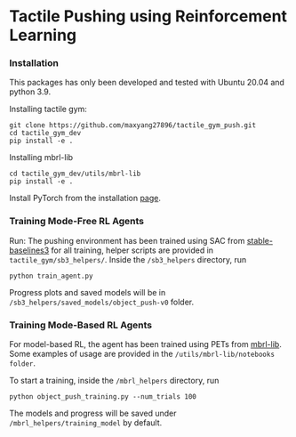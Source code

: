 # Tactile Pushing using Reinforcement Learning 

### Installation ###
This packages has only been developed and tested with Ubuntu 20.04 and python 3.9.

Installing tactile gym:
```
git clone https://github.com/maxyang27896/tactile_gym_push.git
cd tactile_gym_dev
pip install -e .
```

Installing mbrl-lib
```
cd tactile_gym_dev/utils/mbrl-lib
pip install -e .
```

Install PyTorch from the installation [page](https://pytorch.org/get-started/locally/).

### Training Mode-Free RL Agents ###

Run:
The pushing environment has been trained using SAC from [stable-baselines3](https://github.com/DLR-RM/stable-baselines3) for all training, helper scripts are provided in `tactile_gym/sb3_helpers/`. Inside the `/sb3_helpers` directory, run
```
python train_agent.py 
```
Progress plots and saved models will be in `/sb3_helpers/saved_models/object_push-v0` folder. 

### Training Mode-Based RL Agents ###
For model-based RL, the agent has been trained using PETs from [mbrl-lib](https://github.com/facebookresearch/mbrl-lib). Some examples of usage are provided in the `/utils/mbrl-lib/notebooks folder`.

To start a training, inside the `/mbrl_helpers` directory, run
```
python object_push_training.py --num_trials 100 
```
The models and progress will be saved under `/mbrl_helpers/training_model` by default.